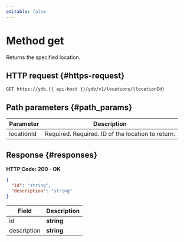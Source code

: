 ```yaml
---
editable: false
---
```


# Method get
Returns the specified location.
 

 
## HTTP request {#https-request}
```
GET https://ydb.{{ api-host }}/ydb/v1/locations/{locationId}
```
 
## Path parameters {#path_params}
 
Parameter | Description
--- | ---
locationId | Required. Required. ID of the location to return.
 
## Response {#responses}
**HTTP Code: 200 - OK**

```json 
{
  "id": "string",
  "description": "string"
}
```

 
Field | Description
--- | ---
id | **string**<br>
description | **string**<br>